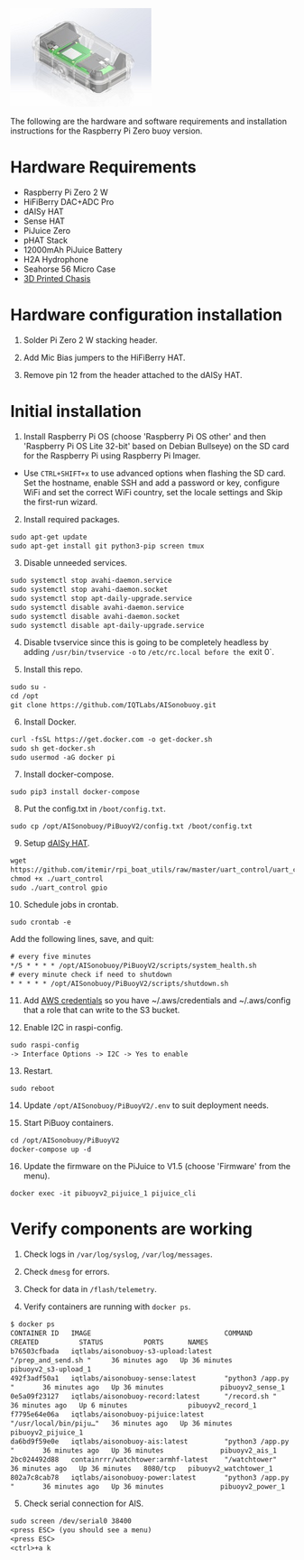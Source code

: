 ![cad-image](media/cad-image.jpg)

The following are the hardware and software requirements and installation instructions for the Raspberry Pi Zero buoy version.

# Hardware Requirements

- Raspberry Pi Zero 2 W
- HiFiBerry DAC+ADC Pro
- dAISy HAT
- Sense HAT
- PiJuice Zero
- pHAT Stack
- 12000mAh PiJuice Battery
- H2A Hydrophone
- Seahorse 56 Micro Case
- [3D Printed Chasis](stl-files)

# Hardware configuration installation

1. Solder Pi Zero 2 W stacking header.

2. Add Mic Bias jumpers to the HiFiBerry HAT.

3. Remove pin 12 from the header attached to the dAISy HAT.

# Initial installation

1. Install Raspberry Pi OS (choose 'Raspberry Pi OS other' and then 'Raspberry Pi OS Lite 32-bit' based on Debian Bullseye) on the SD card for the Raspberry Pi using Raspberry Pi Imager.
- Use `CTRL+SHIFT+x` to use advanced options when flashing the SD card. Set the hostname, enable SSH and add a password or key, configure WiFi and set the correct WiFi country, set the locale settings and Skip the first-run wizard.

2. Install required packages.
```
sudo apt-get update
sudo apt-get install git python3-pip screen tmux
```

3. Disable unneeded services.
```
sudo systemctl stop avahi-daemon.service
sudo systemctl stop avahi-daemon.socket
sudo systemctl stop apt-daily-upgrade.service
sudo systemctl disable avahi-daemon.service
sudo systemctl disable avahi-daemon.socket
sudo systemctl disable apt-daily-upgrade.service
```

4. Disable tvservice since this is going to be completely headless by adding `/usr/bin/tvservice -o` to `/etc/rc.local before the `exit 0`.

5. Install this repo.
```
sudo su -
cd /opt
git clone https://github.com/IQTLabs/AISonobuoy.git
```

6. Install Docker.
```
curl -fsSL https://get.docker.com -o get-docker.sh
sudo sh get-docker.sh
sudo usermod -aG docker pi
```

7. Install docker-compose.
```
sudo pip3 install docker-compose
```

8. Put the config.txt in `/boot/config.txt`.
```
sudo cp /opt/AISonobuoy/PiBuoyV2/config.txt /boot/config.txt
```

9. Setup [dAISy HAT](https://wegmatt.com/files/dAISy%20HAT%20AIS%20Receiver%20Manual.pdf).
```
wget https://github.com/itemir/rpi_boat_utils/raw/master/uart_control/uart_control
chmod +x ./uart_control
sudo ./uart_control gpio
```

10. Schedule jobs in crontab.
```
sudo crontab -e
```
Add the following lines, save, and quit:
```
# every five minutes
*/5 * * * * /opt/AISonobuoy/PiBuoyV2/scripts/system_health.sh
# every minute check if need to shutdown
* * * * * /opt/AISonobuoy/PiBuoyV2/scripts/shutdown.sh
```

11. Add [AWS credentials](https://docs.aws.amazon.com/cli/latest/userguide/cli-configure-files.html) so you have ~/.aws/credentials and ~/.aws/config that a role that can write to the S3 bucket.

12. Enable I2C in raspi-config.
```
sudo raspi-config
-> Interface Options -> I2C -> Yes to enable
```

13. Restart.
```
sudo reboot
```

14. Update `/opt/AISonobuoy/PiBuoyV2/.env` to suit deployment needs.

15. Start PiBuoy containers.
```
cd /opt/AISonobuoy/PiBuoyV2
docker-compose up -d
```

16. Update the firmware on the PiJuice to V1.5 (choose 'Firmware' from the menu).
```
docker exec -it pibuoyv2_pijuice_1 pijuice_cli
```

# Verify components are working
1. Check logs in `/var/log/syslog`, `/var/log/messages`.

2. Check `dmesg` for errors.

3. Check for data in `/flash/telemetry`.

4. Verify containers are running with `docker ps`.
```
$ docker ps
CONTAINER ID   IMAGE                                 COMMAND                  CREATED          STATUS          PORTS      NAMES
b76503cfbada   iqtlabs/aisonobuoy-s3-upload:latest   "/prep_and_send.sh "     36 minutes ago   Up 36 minutes              pibuoyv2_s3-upload_1
492f3adf50a1   iqtlabs/aisonobuoy-sense:latest       "python3 /app.py "       36 minutes ago   Up 36 minutes              pibuoyv2_sense_1
0e5a09f23127   iqtlabs/aisonobuoy-record:latest      "/record.sh "            36 minutes ago   Up 6 minutes               pibuoyv2_record_1
f7795e64e06a   iqtlabs/aisonobuoy-pijuice:latest     "/usr/local/bin/piju…"   36 minutes ago   Up 36 minutes              pibuoyv2_pijuice_1
da6bd9f59e0e   iqtlabs/aisonobuoy-ais:latest         "python3 /app.py "       36 minutes ago   Up 36 minutes              pibuoyv2_ais_1
2bc024492d88   containrrr/watchtower:armhf-latest    "/watchtower"            36 minutes ago   Up 36 minutes   8080/tcp   pibuoyv2_watchtower_1
802a7c8cab78   iqtlabs/aisonobuoy-power:latest       "python3 /app.py "       36 minutes ago   Up 36 minutes              pibuoyv2_power_1
```

5. Check serial connection for AIS.
```
sudo screen /dev/serial0 38400
<press ESC> (you should see a menu)
<press ESC>
<ctrl>+a k
```
